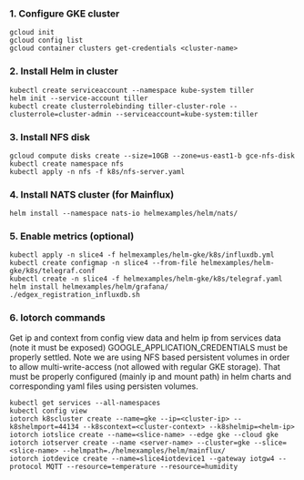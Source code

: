 
### 1. Configure GKE cluster
```
gcloud init
gcloud config list
gcloud container clusters get-credentials <cluster-name>
```
### 2. Install Helm in cluster
```
kubectl create serviceaccount --namespace kube-system tiller
helm init --service-account tiller
kubectl create clusterrolebinding tiller-cluster-role --clusterrole=cluster-admin --serviceaccount=kube-system:tiller
```
### 3. Install NFS disk
```
gcloud compute disks create --size=10GB --zone=us-east1-b gce-nfs-disk
kubectl create namespace nfs
kubectl apply -n nfs -f k8s/nfs-server.yaml
```
### 4. Install NATS cluster (for Mainflux)
```
helm install --namespace nats-io helmexamples/helm/nats/
```
### 5. Enable metrics (optional)

``` 
kubectl apply -n slice4 -f helmexamples/helm-gke/k8s/influxdb.yml
kubectl create configmap -n slice4 --from-file helmexamples/helm-gke/k8s/telegraf.conf
kubectl create -n slice4 -f helmexamples/helm-gke/k8s/telegraf.yaml
helm install helmexamples/helm/grafana/
./edgex_registration_influxdb.sh
```

### 6. Iotorch commands 

Get ip and context from config view data and helm ip from services data (note it must be exposed)
GOOGLE_APPLICATION_CREDENTIALS must be properly settled.
Note we are using NFS based persistent volumes in order to allow multi-write-access (not allowed with regular GKE storage). That must be properly configured (mainly ip and mount path) in helm charts and corresponding yaml files using persisten volumes.

``` 
kubectl get services --all-namespaces
kubectl config view
iotorch k8scluster create --name=gke --ip=<cluster-ip> --k8shelmport=44134 --k8scontext=<cluster-context> --k8shelmip=<helm-ip>
iotorch iotslice create --name=<slice-name> --edge gke --cloud gke
iotorch iotserver create --name <server-name> --cluster=gke --slice=<slice-name> --helmpath=./helmexamples/helm/mainflux/
iotorch iotdevice create --name=slice4iotdevice1 --gateway iotgw4 --protocol MQTT --resource=temperature --resource=humidity
```
